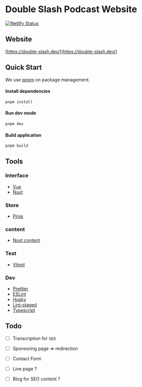 # Double Slash Podcast Website

[![Netlify Status](https://api.netlify.com/api/v1/badges/790566ad-de5b-494f-9a91-e285f98080e5/deploy-status)](https://app.netlify.com/sites/double-slash-website/deploys)

## Website

[https://double-slash.dev/](https://double-slash.dev/)

## Quick Start

We use [pnpm](https://pnpm.io) on package management.


#### Install dependencies

```
pnpm install
```

#### Run dev mode

```
pnpm dev
```


#### Build application

```
pnpm build
```


## Tools

### Interface

- [Vue](https://vuejs.org/)
- [Nuxt](https://v3.nuxtjs.org/)

### Store

- [Pinia](https://pinia.vuejs.org/)

### content

- [Nuxt content](https://content.nuxtjs.org/)

### Test

- [Vitest](https://vitest.dev/)

### Dev

- [Prettier](https://prettier.io/)
- [ESLint](https://eslint.org/)
- [Husky](https://github.com/typicode/husky)
- [Lint-staged](https://github.com/okonet/lint-staged)
- [Typescript](https://www.typescriptlang.org/)


## Todo

- [ ] Transcription for `SEO`
- [ ] Sponsoring page => redirection
- [ ] Contact Form
- [ ] Live page ?
- [ ] Blog for SEO content ?

